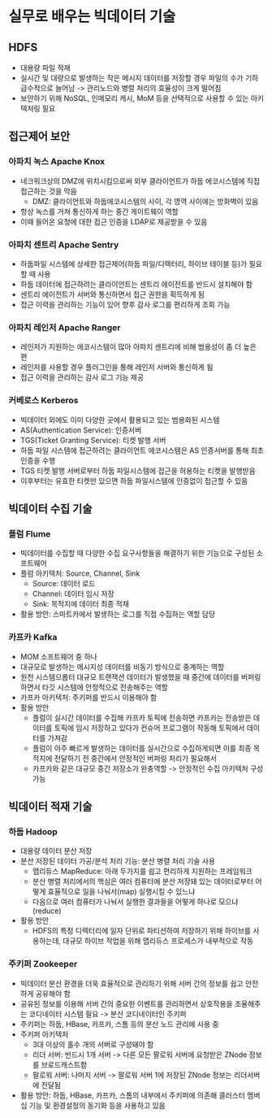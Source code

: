 # 실무로 배우는 빅데이터 기술


## HDFS
- 대용량 파일 적재
- 실시간 및 대량으로 발생하는 작은 메시지 데이터를 저장할 경우 파일의 수가 기하급수적으로 늘어남 -> 관리노드와 병렬 처리의 효율성이 크게 떨어짐
- 보안하기 위해 NoSQL, 인메모리 캐시, MoM 등을 선택적으로 사용할 수 있는 아키텍처링 필요

## 접근제어 보안
### 아파치 녹스 Apache Knox
- 네크워크상의 DMZ에 위치시킴으로써 외부 클라이언트가 하둡 에코시스템에 직접 접근하는 것을 막음
  - DMZ: 클라이언트와 하둡에코시스템의 사이, 각 영역 사이에는 방화벽이 있음
- 항상 녹스를 거쳐 통신하게 하는 중간 게이트웨이 역할
- 이때 들어온 요청에 대한 접근 인증을 LDAP로 제공받을 수 있음

### 아파치 센트리 Apache Sentry
- 하둡파일 시스템에 상세한 접근제어(하둡 파일/디렉터리, 하이브 테이블 등)가 필요할 때 사용
- 하둡 데이터에 접근하려는 클라이언트는 센트리 에이전트를 반드시 설치해야 함
- 센트리 에이전트가 서버와 통신하면서 접근 권한을 획득하게 됨
- 접근 이력을 관리하는 기능이 있어 향후 감사 로그를 편리하게 조회 가능

### 아파치 레인저 Apache Ranger
- 레인저가 지원하는 에코시스템이 많아 아파치 센트리에 비해 범용성이 좀 더 높은 편
- 레인저를 사용할 경우 플러그인을 통해 레인저 서버와 통신하게 됨
- 접근 이력을 관리하는 감사 로그 기능 제공

### 커베로스 Kerberos
- 빅데이터 외에도 이미 다양한 곳에서 활용되고 있는 범용화된 시스템
- AS(Authentication Service): 인증서버
- TGS(Ticket Granting Service): 티켓 발행 서버
- 하둡 파일 시스템에 접근하려는 클라이언트 에코시스템은 AS 인증서버를 통해 최초 인증을 수행
- TGS 티켓 발행 서버로부터 하둡 파일시스템에 접근을 허용하는 티켓을 발행받음
- 이후부터는 유효한 티켓만 있으면 하둡 파일시스템에 인증없이 접근할 수 있음

## 빅데이터 수집 기술
### 플럼 Flume
- 빅데이터를 수집할 때 다양한 수집 요구사항들을 해결하기 위한 기능으로 구성된 소프트웨어
- 플럼 아키텍처: Source, Channel, Sink
  - Source: 데이터 로드
  - Channel: 데이터 임시 저장
  - Sink: 목적지에 데이터 최종 적재
- 활용 방안: 스마트카에서 발생하는 로그를 직접 수집하는 역할 담당

### 카프카 Kafka
- MOM 소프트웨어 중 하나
- 대규모로 발생하는 메시지성 데이터를 비동기 방식으로 중계하는 역할
- 원천 시스템으롭터 대규모 트랜잭션 데이터가 발생했을 때 중간에 데이터를 버퍼링하면서 타깃 시스템에 안정적으로 전송해주는 역할
- 카프카 아키텍처: 주키퍼를 반드시 이용해야 함
- 활용 방안
  - 플럼이 실시간 데이터를 수집해 카프카 토픽에 전송하면 카프카는 전송받은 데이터를 토픽에 임시 저장하고 있다가 컨슈머 프로그램이 작동해 토픽에서 데이터를 가져감
  - 플럼이 아주 빠르게 발생하는 데이터를 실시간으로 수집하게되면 이를 최종 목적지에 전달하기 전 중간에서 안정적인 버퍼링 처리가 필요해서
  - 카프카와 같은 대규모 중간 저장소가 완충역할 -> 안정적인 수집 아키텍처 구성 가능

## 빅데이터 적재 기술
### 하둡 Hadoop
- 대용량 데이터 분산 저장
- 분산 저장된 데이터 가공/분석 처리 기능: 분산 병렬 처리 기술 사용
  - 맵리듀스 MapReduce: 아래 두가지를 쉽고 편리하게 지원하는 프레임워크
  - 분산 병렬 처리에서의 핵심은 여러 컴퓨터에 분산 저장돼 있는 데이터로부터 어떻게 효율적으로 일을 나눠서(map) 실행시킬 수 있느냐
  - 다음으로 여러 컴퓨터가 나눠서 실행한 결과들을 어떻게 하나로 모으냐(reduce)
- 활용 방안
  - HDFS의 특정 디렉터리에 일자 단위로 파티션하여 저장하기 위해 하이브를 사용하는데, 대규모 하이브 작업을 위해 맵리듀스 프로세스가 내부적으로 작동

### 주키퍼 Zookeeper
- 빅데이터 분산 환경을 더욱 효율적으로 관리하기 위해 서버 간의 정보를 쉽고 안전하게 공유해야 함
- 공유된 정보를 이용해 서버 간의 중요한 이벤트를 관리하면서 상호작용을 조율해주는 코디네이터 시스템 필요 -> 분산 코디네이터인 주키퍼
- 주키퍼는 하둡, HBase, 카프카, 스톰 등의 분산 노드 관리에 사용 중
- 주키퍼 아키텍처
  - 3대 이상의 홀수 개의 서버로 구성돼야 함
  - 리더 서버: 반드시 1개 서버 -> 다른 모든 팔로워 서버에 요청받은 ZNode 정보를 브로드캐스트함
  - 팔로워 서버: 나머지 서버 -> 팔로워 서버 1에 저장된 ZNode 정보는 리더서버에 전달됨
- 활용 방안: 하둡, HBase, 카프카, 스톰의 내부에서 주키퍼에 의존해 클러스터 멤버십 기능 및 환경설정의 동기화 등을 사용하고 있음